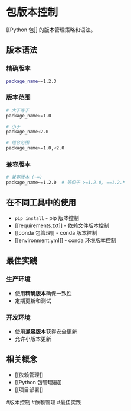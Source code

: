 # 包版本控制

[[Python 包]] 的版本管理策略和语法。

## 版本语法

### 精确版本
```bash
package_name==1.2.3
```

### 版本范围
```bash
# 大于等于
package_name>=1.0

# 小于
package_name<2.0

# 组合范围
package_name>=1.0,<2.0
```

### 兼容版本
```bash
# 兼容版本 (~=)
package_name~=1.2.0  # 等价于 >=1.2.0, ==1.2.*
```

## 在不同工具中的使用

- `pip install` - pip 版本控制
- [[requirements.txt]] - 依赖文件版本控制
- [[conda 包管理]] - conda 版本控制
- [[environment.yml]] - conda 环境版本控制

## 最佳实践

### 生产环境
- 使用**精确版本**确保一致性
- 定期更新和测试

### 开发环境
- 使用**兼容版本**获得安全更新
- 允许小版本更新

## 相关概念

- [[依赖管理]]
- [[Python 包管理器]]
- [[项目部署]]

#版本控制 #依赖管理 #最佳实践
